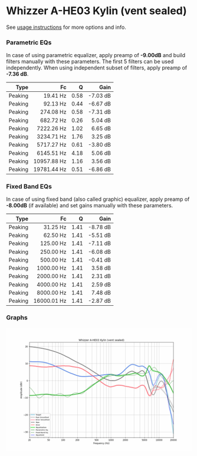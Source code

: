 # Whizzer A-HE03 Kylin (vent sealed)
See [usage instructions](https://github.com/jaakkopasanen/AutoEq#usage) for more options and info.

### Parametric EQs
In case of using parametric equalizer, apply preamp of **-9.00dB** and build filters manually
with these parameters. The first 5 filters can be used independently.
When using independent subset of filters, apply preamp of **-7.36 dB**.

| Type    | Fc          |    Q | Gain     |
|--------:|------------:|-----:|---------:|
| Peaking | 19.41 Hz    | 0.58 | -7.03 dB |
| Peaking | 92.13 Hz    | 0.44 | -6.67 dB |
| Peaking | 274.08 Hz   | 0.58 | -7.31 dB |
| Peaking | 682.72 Hz   | 0.26 | 5.04 dB  |
| Peaking | 7222.26 Hz  | 1.02 | 6.65 dB  |
| Peaking | 3234.71 Hz  | 1.76 | 3.25 dB  |
| Peaking | 5717.27 Hz  | 0.61 | -3.80 dB |
| Peaking | 6145.51 Hz  | 4.18 | 5.06 dB  |
| Peaking | 10957.88 Hz | 1.16 | 3.56 dB  |
| Peaking | 19781.44 Hz | 0.51 | -6.86 dB |

### Fixed Band EQs
In case of using fixed band (also called graphic) equalizer, apply preamp of **-8.00dB**
(if available) and set gains manually with these parameters.

| Type    | Fc          |    Q | Gain     |
|--------:|------------:|-----:|---------:|
| Peaking | 31.25 Hz    | 1.41 | -8.78 dB |
| Peaking | 62.50 Hz    | 1.41 | -5.51 dB |
| Peaking | 125.00 Hz   | 1.41 | -7.11 dB |
| Peaking | 250.00 Hz   | 1.41 | -6.08 dB |
| Peaking | 500.00 Hz   | 1.41 | -0.41 dB |
| Peaking | 1000.00 Hz  | 1.41 | 3.58 dB  |
| Peaking | 2000.00 Hz  | 1.41 | 2.31 dB  |
| Peaking | 4000.00 Hz  | 1.41 | 2.59 dB  |
| Peaking | 8000.00 Hz  | 1.41 | 7.48 dB  |
| Peaking | 16000.01 Hz | 1.41 | -2.87 dB |

### Graphs
![](./Whizzer%20A-HE03%20Kylin%20(vent%20sealed).png)